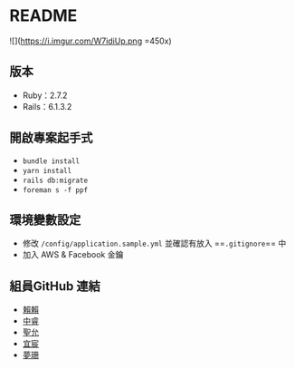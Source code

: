 # README

![](https://i.imgur.com/W7idiUp.png =450x)


## 版本
- Ruby：2.7.2
- Rails：6.1.3.2

## 開啟專案起手式
- `bundle install`
- `yarn install`
- `rails db:migrate`
- `foreman s -f ppf`



## 環境變數設定
- 修改 `/config/application.sample.yml`  並確認有放入 ==`.gitignore`== 中
- 加入 AWS & Facebook 金鑰


## 組員GitHub 連結
- [賴賴](https://github.com/prettyfighty)
- [中睿](https://github.com/rueijunghsu)
- [聖允](https://github.com/sheng87)
- [宜宸](https://github.com/AlexChzuang)
- [夢珊](https://github.com/KellyKelly0808)

